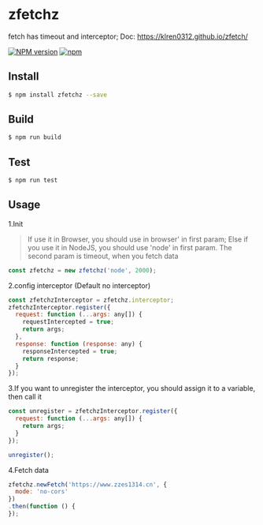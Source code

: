 # zfetchz
fetch has timeout and interceptor; Doc: https://klren0312.github.io/zfetch/

[![NPM version][npm-image]][npm-url]
[![npm](https://img.shields.io/npm/dt/zfetchz.svg)](https://www.npmjs.com/package/zfetchz)

[npm-image]: https://img.shields.io/npm/v/zfetchz.svg?style=flat-square
[npm-url]: https://npmjs.org/package/zfetchz

## Install
```bash
$ npm install zfetchz --save
```

## Build
```bash
$ npm run build
```

## Test
```bash
$ npm run test
```

## Usage
1.Init
>If use it in Browser, you should use in browser' in first param; Else if you use it in NodeJS, you should use 'node' in first param.
>The second param is timeout, when you fetch data


```javascript
const zfetchz = new zfetchz('node', 2000);
```

2.config interceptor (Default no interceptor)
```javascript
const zfetchzInterceptor = zfetchz.interceptor;
zfetchzInterceptor.register({
  request: function (...args: any[]) {
    requestIntercepted = true;
    return args;
  },
  response: function (response: any) {
    responseIntercepted = true;
    return response;
  }
});
```

3.If you want to unregister the interceptor, you should assign it to a variable, then call it
```javascript
const unregister = zfetchzInterceptor.register({
  request: function (...args: any[]) {
    return args;
  }
});

unregister();
```

4.Fetch data
```javascript
zfetchz.newFetch('https://www.zzes1314.cn', {
  mode: 'no-cors'
})
.then(function () {
});
```

